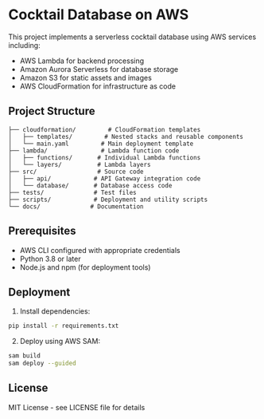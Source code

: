 # Cocktail Database on AWS

This project implements a serverless cocktail database using AWS services including:
- AWS Lambda for backend processing
- Amazon Aurora Serverless for database storage
- Amazon S3 for static assets and images
- AWS CloudFormation for infrastructure as code

## Project Structure

```
├── cloudformation/         # CloudFormation templates
│   ├── templates/         # Nested stacks and reusable components
│   └── main.yaml         # Main deployment template
├── lambda/               # Lambda function code
│   ├── functions/       # Individual Lambda functions
│   └── layers/          # Lambda layers
├── src/                 # Source code
│   ├── api/            # API Gateway integration code
│   └── database/       # Database access code
├── tests/              # Test files
├── scripts/            # Deployment and utility scripts
└── docs/              # Documentation
```

## Prerequisites

- AWS CLI configured with appropriate credentials
- Python 3.8 or later
- Node.js and npm (for deployment tools)

## Deployment

1. Install dependencies:
```bash
pip install -r requirements.txt
```

2. Deploy using AWS SAM:
```bash
sam build
sam deploy --guided
```

## License

MIT License - see LICENSE file for details
